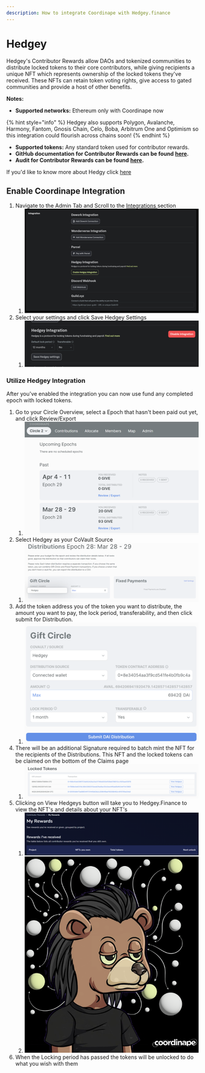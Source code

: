 ```yaml
---
description: How to integrate Coordinape with Hedgey.finance
---
```


# Hedgey

Hedgey's Contributor Rewards allow DAOs and tokenized communities to distribute locked tokens to their core contributors, while giving recipients a unique NFT which represents ownership of the locked tokens they've received. These NFTs can retain token voting rights, give access to gated communities and provide a host of other benefits.

**Notes:**

* **Supported networks:** Ethereum only with Coordinape now

{% hint style="info" %}
Hedgey also supports Polygon, Avalanche, Harmony, Fantom, Gnosis Chain, Celo, Boba, Arbitrum One and Optimism so this integration could flourish across chains soon!&#x20;
{% endhint %}

* **Supported tokens:** Any standard token used for contributor rewards.
* **GitHub documentation for Contributor Rewards can be found** [**here**](https://github.com/hedgey-finance/NFT\_OTC\_Core)**.**&#x20;
* **Audit for Contributor Rewards can be found** [**here**](https://github.com/hedgey-finance/NFT\_OTC\_Core/blob/main/audits/Hedgey\_31032022\_SCAudit\_Report\_2.pdf)**.**&#x20;

If you'd like to know more about Hedgy click [here](https://hedgey.finance)

## Enable Coordinape Integration

1. Navigate to the Admin Tab and Scroll to the [Integrations ](./)section
   1. ![](<../../.gitbook/assets/image (33).png>)
2. Select your settings and click Save Hedgey Settings
   1. ![](<../../.gitbook/assets/image (50).png>)

### Utilize Hedgey Integration

After you've enabled the integration you can now use fund any completed epoch with locked tokens.&#x20;

1. Go to your Circle Overview, select a Epoch that hasn't been paid out yet, and click Review/Export
   1. ![](<../../.gitbook/assets/image (21).png>)
2. Select Hedgey as your CoVault Source
   1. ![](<../../.gitbook/assets/image (23).png>)
3. Add the token address you of the token you want to distribute, the amount you want to pay, the lock period, transferability, and then click submit for Distribution.
   1. ![](<../../.gitbook/assets/image (18).png>)
4. There will be an additional Signature required to batch mint the NFT for the recipients of the Distributions. This NFT and the locked tokens can be claimed on the bottom of the Claims page
   1. ![](<../../.gitbook/assets/image (1).png>)
5. Clicking on View Hedgeys button will take you to Hedgey.Finance to view the NFT's and details about your NFT's
   1. ![](<../../.gitbook/assets/image (16).png>)
   2. ![](<../../.gitbook/assets/image (8).png>)
6. When the Locking period has passed the tokens will be unlocked to do what you wish with them
